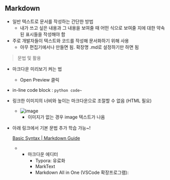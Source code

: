 ## Markdown

- 일반 텍스트로 문서를 작성하는 간단한 방법
    - 내가 쓰고 싶은 내용과 그 내용을 보여줄 때 어떤 식으로 보여줄 지에 대한 약속된 표시들을 작성해야 함
- 주로 개발자들이 텍스트와 코드를 작성해 문서화하기 위해 사용
    - 아무 편집기에서나 만들면 됨. 확장명 .md로 설정하기만 하면 됨

> 문법 및 활용
> 
- 마크다운 미리보기 켜는 법
    - Open Preview 클릭
- in-line code block : `python code~`
- 링크한 이미지의 너비와 높이는 마크다운으로 조절할 수 없음 (HTML 필요)
    - ![image](https://picsum.photos/200/300)
        - 이미지가 없는 경우 image 텍스트가 나옴
- 아래 링크에서 기본 문법 추가 학습 가능~!
    
    [Basic Syntax | Markdown Guide](https://markdownguide.offshoot.io/basic-syntax/)
    
    - + 마크다운 에디터
        - Typora: 유료화
        - MarkText
        - Markdown All in One (VSCode 확장프로그램):